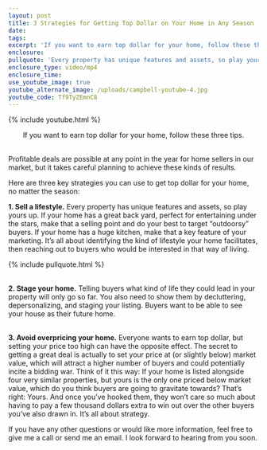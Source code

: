 ```yaml
---
layout: post
title: 3 Strategies for Getting Top Dollar on Your Home in Any Season
date:
tags:
excerpt: 'If you want to earn top dollar for your home, follow these three tips.'
enclosure:
pullquote: 'Every property has unique features and assets, so play yours up.'
enclosure_type: video/mp4
enclosure_time:
use_youtube_image: true
youtube_alternate_image: /uploads/campbell-youtube-4.jpg
youtube_code: Tf9TyZEmnC8
---
```


{% include youtube.html %}<center>If you want to earn top dollar for your home, follow these three tips.</center>&nbsp;

Profitable deals are possible at any point in the year for home sellers in our market, but it takes careful planning to achieve these kinds of results.&nbsp;

Here are three key strategies you can use to get top dollar for your home, no matter the season:

**1\. Sell a lifestyle.** Every property has unique features and assets, so play yours up. If your home has a great back yard, perfect for entertaining under the stars, make that a selling point and do your best to target “outdoorsy” buyers. If your home has a huge kitchen, make that a key feature of your marketing. It’s all about identifying the kind of lifestyle your home facilitates, then reaching out to buyers who would be interested in that way of living.&nbsp;

{% include pullquote.html %}

<br>**2\. Stage your home.** Telling buyers what kind of life they could lead in your property will only go so far. You also need to show them by decluttering, depersonalizing, and staging your listing. Buyers want to be able to see your house as their future home.&nbsp;

<br>**3\. Avoid overpricing your home.** Everyone wants to earn top dollar, but setting your price too high can have the opposite effect. The secret to getting a great deal is actually to set your price at (or slightly below) market value, which will attract a higher number of buyers and could potentially incite a bidding war. Think of it this way: If your home is listed alongside four very similar properties, but yours is the only one priced below market value, which do you think buyers are going to gravitate towards? That’s right: Yours. And once you’ve hooked them, they won’t care so much about having to pay a few thousand dollars extra to win out over the other buyers you’ve also drawn in. It’s all about strategy.&nbsp;

If you have any other questions or would like more information, feel free to give me a call or send me an email. I look forward to hearing from you soon.
